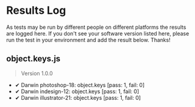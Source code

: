 # Results Log

As tests may be run by different people on different platforms the results are logged here. If you don't see your software version listed here, please run the test in your environment and add the result below. Thanks!

## object.keys.js

> Version 1.0.0

- ✔ Darwin photoshop-18: object.keys [pass: 1, fail: 0]
- ✔ Darwin indesign-12: object.keys [pass: 1, fail: 0]
- ✔ Darwin illustrator-21: object.keys [pass: 1, fail: 0]
